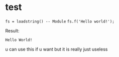 # test

`fs = loadstring() -- Module`
`fs.f('Hello world!');`

Result:

`Hello World!`

u can use this if u want but it is really just useless
